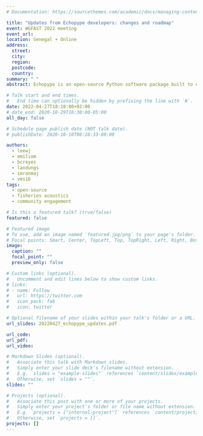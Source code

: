 ```yaml
---
# Documentation: https://sourcethemes.com/academic/docs/managing-content/

title: "Updates from Echopype developers: changes and roadmap"
event: WGFAST 2022 meeting
event_url:
location: Senegal + Online
address:
  street:
  city:
  region:
  postcode:
  country:
summary: " "
abstract: Echopype is an open-source Python software package built to enhance the interoperability and scalability of fisheries acoustics data. By standardizing data from diverse instrument sources following a community convention and utilizing the widely embraced netCDF data model to encode data as labeled, multi-dimensional arrays, Echopype facilitates intuitive, user-friendly exploration and use of echosounder data in an instrument-agnostic manner. In addition, it directly enables computational interoperability and scalability in both local and cloud computing environments by leveraging existing open-source Python libraries optimized for distributed computing. Echopype is currently used by the US Ocean Observatories Initiative (OOI) Data Center to parse and serve echosounder data, and by the NOAA National Centers for Environmental Information as the data ingestion backend for interactive visualization on the cloud. In this presentation, we will summarize content of recent Echopype releases, including support for additional echosounder models, direct reading and writing interface with cloud object storage, enhanced data access and integration functionalities, documentation upgrades, and improved data structure adherence to the SONAR-netCDF4 convention. We will conclude by discussing our development roadmap and hope that you will join us to make this a community-driven effort.

# Talk start and end times.
#   End time can optionally be hidden by prefixing the line with `#`.
date: 2022-04-27T18:10:00+02:00
# date_end: 2020-10-29T16:30:00-05:00
all_day: false

# Schedule page publish date (NOT talk date).
# publishDate: 2020-10-10T08:28:33-08:00

authors:
  - leewj
  - emiliom
  - bcreyes
  - landungs
  - imranmaj
  - vms16
tags:
  - open-source
  - fisheries acoustics
  - community engagement

# Is this a featured talk? (true/false)
featured: false

# Featured image
# To use, add an image named `featured.jpg/png` to your page's folder.
# Focal points: Smart, Center, TopLeft, Top, TopRight, Left, Right, BottomLeft, Bottom, BottomRight.
image:
  caption: ""
  focal_point: ""
  preview_only: false

# Custom links (optional).
#   Uncomment and edit lines below to show custom links.
# links:
# - name: Follow
#   url: https://twitter.com
#   icon_pack: fab
#   icon: twitter

# Optional filename of your slides within your talk's folder or a URL.
url_slides: 20220427_echopype_updates.pdf

url_code:
url_pdf: 
url_video: 

# Markdown Slides (optional).
#   Associate this talk with Markdown slides.
#   Simply enter your slide deck's filename without extension.
#   E.g. `slides = "example-slides"` references `content/slides/example-slides.md`.
#   Otherwise, set `slides = ""`.
slides: ""

# Projects (optional).
#   Associate this post with one or more of your projects.
#   Simply enter your project's folder or file name without extension.
#   E.g. `projects = ["internal-project"]` references `content/project/deep-learning/index.md`.
#   Otherwise, set `projects = []`.
projects: []
---
```

